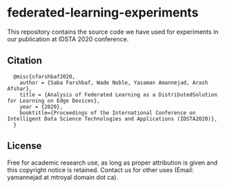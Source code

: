 # federated-learning-experiments
This repository contains the source code we have used for experiments in our publication at IDSTA 2020 conference.


## Citation
```
  @misc{sfarshbaf2020,
    author = {Saba Farshbaf, Wade Noble, Yasaman Amannejad, Arash Afshar},
    title = {Analysis of Federated Learning as a DistributedSolution for Learning on Edge Devices},
    year = {2020},
    booktitle={Proceedings of the International Conference on Intelligent Data Science Technologies and Applications (IDSTA2020)},
  }
  ```

 ## License
Free for academic research use, as long as proper attribution is given and this copyright notice is retained. Contact us for other uses (Email: yamannejad at mtroyal domain dot ca).
